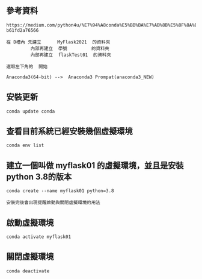 ## 參考資料

```
https://medium.com/python4u/%E7%94%A8conda%E5%BB%BA%E7%AB%8B%E5%8F%8A%E7%AE%A1%E7%90%86python%E8%99%9B%E6%93%AC%E7%92%B0%E5%A2%83-b61fd2a76566
```

```
在 D槽內 先建立      MyFlask2021  的資料夾
         內部再建立  學號         的資料夾
         內部再建立  flaskTest01  的資料夾
```

```
選取左下角的  開始

Anaconda3(64-bit) -->  Anaconda3 Prompat(anaconda3_NEW)
```

## 安裝更新
```
conda update conda
```

## 查看目前系統已經安裝幾個虛擬環境
```
conda env list
```

## 建立一個叫做 myflask01 的虛擬環境，並且是安裝python 3.8的版本
```
conda create --name myflask01 python=3.8
```

```
安裝完後會出現提醒啟動與關閉虛擬環境的用法
```

## 啟動虛擬環境
```
conda activate myflask01
```

## 關閉虛擬環境
```
conda deactivate
```


